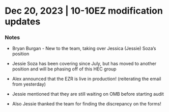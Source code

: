 # Dec 20, 2023 | 10-10EZ modification updates

### Notes
- Bryan Burgan - New to the team, taking over Jessica (Jessie) Soza’s position
- Jessie Soza has been covering since July, but has moved to another position and will be phasing off of this HEC group

- Alex announced that the EZR is live in production! (reiterating the email from yesterday)
- Jessie mentioned that they are still waiting on OMB before starting audit
- Also Jessie thanked the team for finding the discrepancy on the forms!
